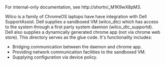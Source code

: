 For internal-only documentation, see http://shortn/_M1K9wX8pM3.

Wilco is a family of ChromeOS laptops have have integration with Dell
SupportAssist. Dell supplies a sandboxed VM (wilco_dtc) which has access to the
system through a first party system daemon (wilco_dtc_supportd). Dell also
supplies a dynamically generated chrome app (not via chrome web store).
This directory serves as the glue code. It's functionality includes:
  * Bridging communication between the daemon and chrome app.
  * Providing network communication facilities to the sandboxed VM.
  * Supplying configuration via device policy.
